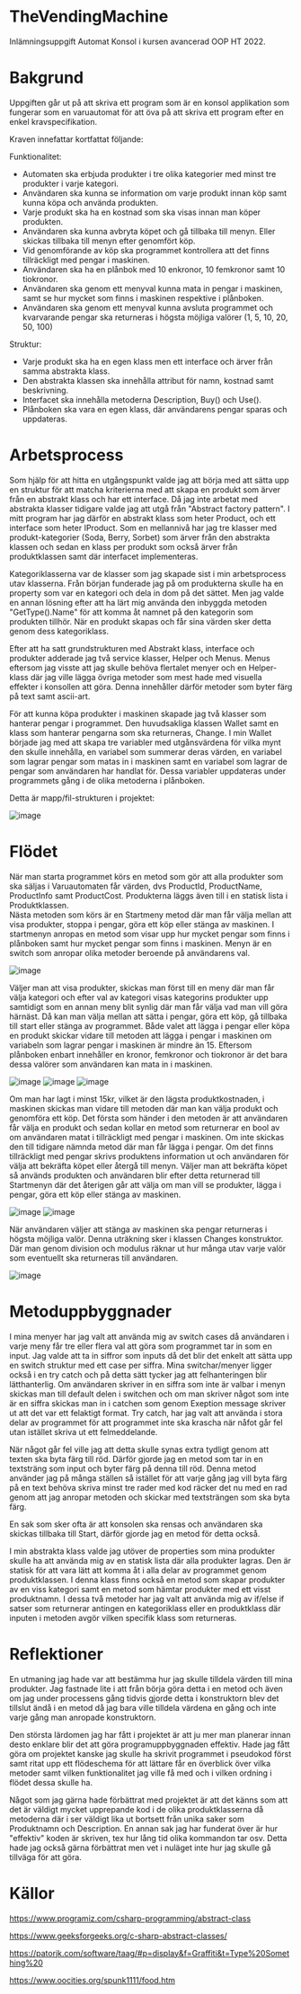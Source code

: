 # TheVendingMachine

Inlämningsuppgift Automat Konsol i kursen avancerad OOP HT 2022. 

# Bakgrund
Uppgiften går ut på att skriva ett program som är en konsol applikation som fungerar som en varuautomat för att öva på att skriva ett program efter en enkel kravspecifikation. 

Kraven innefattar kortfattat följande: 

Funktionalitet:
- Automaten ska erbjuda produkter i tre olika kategorier med minst tre produkter i varje kategori. 
- Användaren ska kunna se information om varje produkt innan köp samt kunna köpa och använda produkten. 
- Varje produkt ska ha en kostnad som ska visas innan man köper produkten.
- Användaren ska kunna avbryta köpet och gå tillbaka till menyn. Eller skickas tillbaka till menyn efter genomfört köp.
- Vid genomförande av köp ska programmet kontrollera att det finns tillräckligt med pengar i maskinen.
- Användaren ska ha en plånbok med 10 enkronor, 10 femkronor samt 10 tiokronor. 
- Användaren ska genom ett menyval kunna mata in pengar i maskinen, samt se hur mycket som finns i maskinen respektive i plånboken. 
- Användaren ska genom ett menyval kunna avsluta programmet och kvarvarande pengar ska returneras i högsta möjliga valörer (1, 5, 10, 20, 50, 100)

Struktur: 
- Varje produkt ska ha en egen klass men ett interface och ärver från samma abstrakta klass.
- Den abstrakta klassen ska innehålla attribut för namn, kostnad samt beskrivning. 
- Interfacet ska innehålla metoderna Description, Buy() och Use(). 
- Plånboken ska vara en egen klass, där användarens pengar sparas och uppdateras. 

# Arbetsprocess
Som hjälp för att hitta en utgångspunkt valde jag att börja med att sätta upp en struktur för att matcha kriterierna
med att skapa en produkt som ärver från en abstrakt klass och har ett interface. Då jag inte arbetat med abstrakta klasser 
tidigare valde jag att utgå från "Abstract factory pattern". I mitt program har jag därför en abstrakt klass som heter Product,
och ett interface som heter IProduct. Som en mellannivå har jag tre klasser med produkt-kategorier (Soda, Berry, Sorbet) som ärver från den abstrakta klassen och sedan en klass per produkt som också ärver från produktklassen samt där interfacet implementeras. 

Kategoriklasserna var de klasser som jag skapade sist i min arbetsprocess utav klasserna. Från början funderade jag på om produkterna skulle ha en property som var en kategori och dela in dom på det sättet. Men jag valde en annan lösning efter att ha lärt mig använda den inbyggda metoden "GetType().Name" för att komma åt namnet på den kategorin som produkten tillhör. När en produkt skapas och får sina värden sker detta genom dess kategoriklass. 

Efter att ha satt grundstrukturen med Abstrakt klass, interface och produkter adderade jag två service klasser, Helper och Menus. Menus eftersom jag visste att jag skulle behöva flertalet menyer och en Helper-klass där jag ville lägga övriga metoder som mest hade med visuella effekter i konsollen att göra. Denna innehåller därför metoder som byter färg på text samt ascii-art. 

För att kunna köpa produkter i maskinen skapade jag två klasser som hanterar pengar i programmet. Den huvudsakliga klassen Wallet samt en klass som hanterar pengarna som ska returneras, Change. I min Wallet började jag med att skapa tre variabler med utgånsvärdena för vilka mynt den skulle innehålla, en variabel som summerar deras värden, en variabel som lagrar pengar som matas in i maskinen samt en variabel som lagrar de pengar som användaren har handlat för. Dessa variabler uppdateras under programmets gång i de olika metoderna i plånboken. 

Detta är mapp/fil-strukturen i projektet: 

![image](https://user-images.githubusercontent.com/89834477/206554880-48b5fc0d-b239-4b8a-9262-a9da30c84b57.png) 

# Flödet
När man starta programmet körs en metod som gör att alla produkter som ska säljas i Varuautomaten får värden, dvs ProductId, ProductName, ProductInfo samt ProductCost. Produkterna läggs även till i en statisk lista i Produktklassen.  
Nästa metoden som körs är en Startmeny metod där man får välja mellan att visa produkter, stoppa i pengar, göra ett köp eller stänga av maskinen. I startmenyn anropas en metod som visar upp hur mycket pengar som finns i plånboken samt hur mycket pengar som finns i maskinen. Menyn är en switch som anropar olika metoder beroende på användarens val.

![image](https://user-images.githubusercontent.com/89834477/206699083-5f041310-e2cb-4c44-9e4d-ca268483e9e0.png)


Väljer man att visa produkter, skickas man först till en meny där man får välja kategori och efter val av kategori visas kategorins produkter upp samtidigt som en annan meny blit synlig där man får välja vad man vill göra härnäst. Då kan man välja mellan att sätta i pengar, göra ett köp, gå tillbaka till start eller stänga av programmet. Både valet att lägga i pengar eller köpa en produkt skickar vidare till metoden att lägga i pengar i maskinen om variabeln som lagrar pengar i maskinen är mindre än 15. Eftersom plånboken enbart innehåller en kronor, femkronor och tiokronor är det bara dessa valörer som användaren kan mata in i maskinen. 

![image](https://user-images.githubusercontent.com/89834477/206699189-efec3a71-1b6a-4687-a4f2-c658504ccfeb.png)
![image](https://user-images.githubusercontent.com/89834477/206699227-2f056e7e-375e-463f-9c14-96f065a4d3e5.png)
![image](https://user-images.githubusercontent.com/89834477/206699356-559f5db3-2c58-45b3-9742-53a8a1bc5f07.png)


Om man har lagt i minst 15kr, vilket är den lägsta produktkostnaden, i maskinen skickas man vidare till metoden där man kan välja produkt och genomföra ett köp. Det första som händer i den metoden är att användaren får välja en produkt och sedan kollar en metod som returnerar en bool av om användaren matat i tillräckligt med pengar i maskinen. Om inte skickas den till tidigare nämnda metod där man får lägga i pengar. Om det finns tillräckligt med pengar skrivs produktens information ut och användaren för välja att bekräfta köpet eller återgå till menyn. Väljer man att bekräfta köpet så används produkten och användaren blir efter detta returnerad till Startmenyn där det återigen går att välja om man vill se produkter, lägga i pengar, göra ett köp eller stänga av maskinen. 

![image](https://user-images.githubusercontent.com/89834477/206699583-d689bf12-6c0d-4aa0-b6df-a7129a4b79e8.png)
![image](https://user-images.githubusercontent.com/89834477/206699647-5c1bb2b9-82d5-452c-9bc8-9f7148cc392d.png)

När användaren väljer att stänga av maskinen ska pengar returneras i högsta möjliga valör. Denna uträkning sker i klassen Changes konstruktor. Där man genom division och modulus räknar ut hur många utav varje valör som eventuellt ska returneras till användaren. 

![image](https://user-images.githubusercontent.com/89834477/206699851-874116f1-f157-44c8-8c91-8ea144009b8c.png)


# Metoduppbyggnader  
I mina menyer har jag valt att använda mig av switch cases då användaren i varje meny får tre eller flera val att göra som programmet tar in som en input. 
Jag valde att ta in siffror som inputs då det blir det enkelt att sätta upp en switch struktur med ett case per siffra. Mina switchar/menyer ligger också i en try catch och på detta sätt tycker jag att felhanteringen blir lätthanterlig. Om användaren skriver in en siffra som inte är valbar i menyn skickas man till default delen i switchen och om man skriver något som inte är en siffra skickas man in i catchen som genom Exeption message skriver ut att det var ett felaktigt format. Try catch, har jag valt att använda i stora delar av programmet för att programmet inte ska krascha när nåfot går fel utan istället skriva ut ett felmeddelande.

När något går fel ville jag att detta skulle synas extra tydligt genom att texten ska byta färg till röd. Därför gjorde jag en metod som tar in en textsträng som input och byter färg på denna till röd. Denna metod använder jag på många ställen så istället för att varje gång jag vill byta färg på en text behöva skriva minst tre rader med kod räcker det nu med en rad genom att jag anropar metoden och skickar med textsträngen som ska byta färg. 

En sak som sker ofta är att konsolen ska rensas och användaren ska skickas tillbaka till Start, därför gjorde jag en metod för detta också. 

I min abstrakta klass valde jag utöver de properties som mina produkter skulle ha att använda mig av en statisk lista där alla produkter lagras. Den är statisk för att vara lätt att komma åt i alla delar av programmet genom produktklassen. I denna klass finns också en metod som skapar produkter av en viss kategori samt en metod som hämtar produkter med ett visst produktnamn. I dessa två metoder har jag valt att använda mig av if/else if satser som returnerar antingen en kategoriklass eller en produktklass där inputen i metoden avgör vilken specifik klass som returneras. 

# Reflektioner
En utmaning jag hade var att bestämma hur jag skulle tilldela värden till mina produkter. Jag fastnade lite i att från börja göra detta i en metod och även om jag under processens gång tidvis gjorde detta i konstruktorn blev det tillslut ändå i en metod då jag bara ville tilldela värdena en gång och inte varje gång man anropade konstruktorn.  

Den största lärdomen jag har fått i projektet är att ju mer man planerar innan desto enklare blir det att göra programuppbyggnaden effektiv. Hade jag fått göra om projektet kanske jag skulle ha skrivit programmet i pseudokod först samt ritat upp ett flödeschema för att lättare får en överblick över vilka metoder samt vilken funktionalitet jag ville få med och i vilken ordning i flödet dessa skulle ha. 

Något som jag gärna hade förbättrat med projektet är att det känns som att det är väldigt mycket upprepande kod i de olika produktklasserna då metoderna där i ser väldigt lika ut bortsett från unika saker som Produktnamn och Description. 
En annan sak jag har funderat över är hur "effektiv" koden är skriven, tex hur lång tid olika kommandon tar osv. Detta hade jag också gärna förbättrat men vet i nuläget inte hur jag skulle gå tillväga för att göra. 

# Källor

https://www.programiz.com/csharp-programming/abstract-class

https://www.geeksforgeeks.org/c-sharp-abstract-classes/

https://patorjk.com/software/taag/#p=display&f=Graffiti&t=Type%20Something%20

https://www.oocities.org/spunk1111/food.htm
